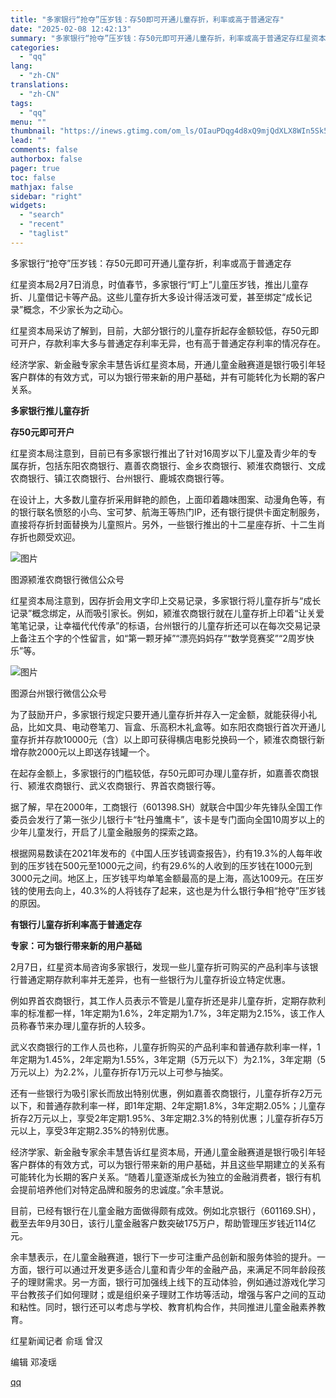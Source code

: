 ```yaml
---
title: "多家银行“抢夺”压岁钱：存50即可开通儿童存折，利率或高于普通定存"
date: "2025-02-08 12:42:13"
summary: "多家银行“抢夺”压岁钱：存50元即可开通儿童存折，利率或高于普通定存红星资本局2月7日消息，时值春节..."
categories:
  - "qq"
lang:
  - "zh-CN"
translations:
  - "zh-CN"
tags:
  - "qq"
menu: ""
thumbnail: "https://inews.gtimg.com/om_ls/OIauPDqg4d8xQ9mjQdXLX8WIn5Sk5G-KSwDX5_U51apNkAA_640360/0"
lead: ""
comments: false
authorbox: false
pager: true
toc: false
mathjax: false
sidebar: "right"
widgets:
  - "search"
  - "recent"
  - "taglist"
---
```


多家银行“抢夺”压岁钱：存50元即可开通儿童存折，利率或高于普通定存

红星资本局2月7日消息，时值春节，多家银行“盯上”儿童压岁钱，推出儿童存折、儿童借记卡等产品。这些儿童存折大多设计得活泼可爱，甚至绑定“成长记录”概念，不少家长为之动心。

红星资本局采访了解到，目前，大部分银行的儿童存折起存金额较低，存50元即可开户，存款利率大多与普通定存利率无异，也有高于普通定存利率的情况存在。

经济学家、新金融专家余丰慧告诉红星资本局，开通儿童金融赛道是银行吸引年轻客户群体的有效方式，可以为银行带来新的用户基础，并有可能转化为长期的客户关系。

**多家银行推儿童存折**

**存50元即可开户**

红星资本局注意到，目前已有多家银行推出了针对16周岁以下儿童及青少年的专属存折，包括东阳农商银行、嘉善农商银行、金乡农商银行、颍淮农商银行、文成农商银行、镇江农商银行、台州银行、鹿城农商银行等。

在设计上，大多数儿童存折采用鲜艳的颜色，上面印着趣味图案、动漫角色等，有的银行联名愤怒的小鸟、宝可梦、航海王等热门IP，还有银行提供卡面定制服务，直接将存折封面替换为儿童照片。另外，一些银行推出的十二星座存折、十二生肖存折也颇受欢迎。

![图片](https://inews.gtimg.com/om_bt/ORnUlm9bu3a3ITABIiyni1blWXKjvK9csWo--JxX-01UYAA/641)

图源颍淮农商银行微信公众号

红星资本局注意到，因存折会用文字印上交易记录，多家银行将儿童存折与“成长记录”概念绑定，从而吸引家长。例如，颍淮农商银行就在儿童存折上印着“让关爱笔笔记录，让幸福代代传承”的标语，台州银行的儿童存折还可以在每次交易记录上备注五个字的个性留言，如“第一颗牙掉”“漂亮妈妈存”“数学竞赛奖”“2周岁快乐”等。

![图片](https://inews.gtimg.com/om_bt/OXOOEyc07VN_32eHBfBuImbYjvpEQgS5PO_P_JKjUGB3AAA/641)

图源台州银行微信公众号  


为了鼓励开户，多家银行规定只要开通儿童存折并存入一定金额，就能获得小礼品，比如文具、电动卷笔刀、盲盒、乐高积木礼盒等。如东阳农商银行首次开通儿童存折并存款10000元（含）以上即可获得横店电影兑换码一个，颍淮农商银行新增存款2000元以上即送存钱罐一个。

在起存金额上，多家银行的门槛较低，存50元即可办理儿童存折，如嘉善农商银行、颍淮农商银行、武义农商银行、界首农商银行等。

据了解，早在2000年，工商银行（601398.SH）就联合中国少年先锋队全国工作委员会发行了第一张少儿银行卡“牡丹雏鹰卡”，该卡是专门面向全国10周岁以上的少年儿童发行，开启了儿童金融服务的探索之路。

根据网易数读在2021年发布的《中国人压岁钱调查报告》，约有19.3%的人每年收到的压岁钱在500元至1000元之间，约有29.6%的人收到的压岁钱在1000元到3000元之间。地区上，压岁钱平均单笔金额最高的是上海，高达1009元。在压岁钱的使用去向上，40.3%的人将钱存了起来，这也是为什么银行争相“抢夺”压岁钱的原因。

**有银行儿童存折利率高于普通定存**

**专家：可为银行带来新的用户基础**

2月7日，红星资本局咨询多家银行，发现一些儿童存折可购买的产品利率与该银行普通定期存款利率并无差异，也有一些银行为儿童存折设立特定优惠。

例如界首农商银行，其工作人员表示不管是儿童存折还是非儿童存折，定期存款利率的标准都一样，1年定期为1.6%，2年定期为1.7%，3年定期为2.15%，该工作人员称春节来办理儿童存折的人较多。

武义农商银行的工作人员也称，儿童存折购买的产品利率和普通存款利率一样，1年定期为1.45%，2年定期为1.55%，3年定期（5万元以下）为2.1%，3年定期（5万元以上）为2.2%，儿童存折存1万元以上可参与抽奖。

还有一些银行为吸引家长而放出特别优惠，例如嘉善农商银行，儿童存折存2万元以下，和普通存款利率一样，即1年定期、2年定期1.8%，3年定期2.05%；儿童存折存2万元以上，享受2年定期1.95%、3年定期2.3%的特别优惠；儿童存折存5万元以上，享受3年定期2.35%的特别优惠。

经济学家、新金融专家余丰慧告诉红星资本局，开通儿童金融赛道是银行吸引年轻客户群体的有效方式，可以为银行带来新的用户基础，并且这些早期建立的关系有可能转化为长期的客户关系。“随着儿童逐渐成长为独立的金融消费者，银行有机会提前培养他们对特定品牌和服务的忠诚度。”余丰慧说。

目前，已经有银行在儿童金融方面做得颇有成效。例如北京银行（601169.SH），截至去年9月30日，该行儿童金融客户数突破175万户，帮助管理压岁钱近114亿元。

余丰慧表示，在儿童金融赛道，银行下一步可注重产品创新和服务体验的提升。一方面，银行可以通过开发更多适合儿童和青少年的金融产品，来满足不同年龄段孩子的理财需求。另一方面，银行可加强线上线下的互动体验，例如通过游戏化学习平台教孩子们如何理财；或是组织亲子理财工作坊等活动，增强与客户之间的互动和粘性。同时，银行还可以考虑与学校、教育机构合作，共同推进儿童金融素养教育。

红星新闻记者 俞瑶 曾汉

编辑 邓凌瑶

[qq](https://new.qq.com/rain/a/20250207A06UAO00)
